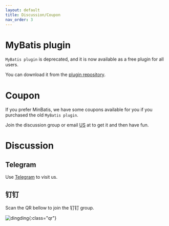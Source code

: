 ```yaml
---
layout: default
title: Discussion/Coupon
nav_order: 3
---
```


# MyBatis plugin

```MyBatis plugin``` is deprecated, and it is now available as a free plugin for all users. 

You can download it from the [plugin repository](https://plugins.jetbrains.com/plugin/7293-mybatis-plugin).

# Coupon

If you prefer MinBatis, we have some coupons available for you if you purchased the old ```MyBatis plugin```.

Join the discussion group or email [US](mailto:service@codesmagic.com?subject=MinBatis%20Coupon) at to get it and then have fun.

# Discussion

## Telegram

Use [Telegram](https://t.me/joinchat/M91fyhReRvkHeesLpmGmtw) to visit us.

## 钉钉

Scan the QR bellow to join the 钉钉 group.

![dingding](../assets/images/discussion/dingding.jpeg){:class="qr"}
